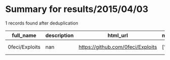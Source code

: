 
# Summary for results/2015/04/03
    
1 records found after deduplication

| full_name | description | html_url | matched_list | matched_count | pushed_at | size | stargazers_count | language | forks_count |
|----------------|---------------|-----------------------------------|----------------|-----------------|---------------------------|--------|--------------------|------------|---------------|
| 0feci/Exploits | nan | https://github.com/0feci/Exploits | ['exploit'] | 1 | 2015-04-03 18:11:31+00:00 | 152 | 0 | Python | 0 |

